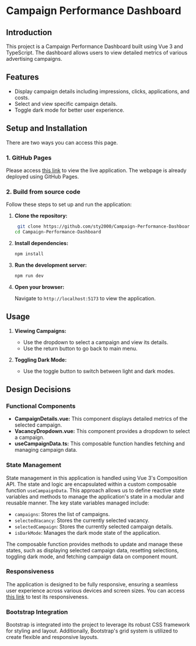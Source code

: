 # Campaign Performance Dashboard
## Introduction

This project is a Campaign Performance Dashboard built using Vue 3 and TypeScript. The dashboard allows users to view detailed metrics of various advertising campaigns.

## Features

- Display campaign details including impressions, clicks, applications, and costs.
- Select and view specific campaign details.
- Toggle dark mode for better user experience.

## Setup and Installation
There are two ways you can access this page.
### 1. GitHub Pages
Please access [this link](https://sty2000.github.io/Campaign-Performance-Dashboard/) to view the live application. The webpage is already deployed using GitHub Pages.

### 2. Build from source code
Follow these steps to set up and run the application:

1. **Clone the repository:**

    ```sh
     git clone https://github.com/sty2000/Campaign-Performance-Dashboard.git
    cd Campaign-Performance-Dashboard
    ```

2. **Install dependencies:**

    ```sh
    npm install
    ```

3. **Run the development server:**

    ```sh
    npm run dev
    ```

4. **Open your browser:**

    Navigate to `http://localhost:5173` to view the application.

## Usage

1. **Viewing Campaigns:**
   - Use the dropdown to select a campaign and view its details.
   - Use the return button to go back to main menu.
   
2. **Toggling Dark Mode:**
   - Use the toggle button to switch between light and dark modes.

## Design Decisions

### Functional Components

- **CampaignDetails.vue:** This component displays detailed metrics of the selected campaign.
- **VacancyDropdown.vue:** This component provides a dropdown to select a campaign.
- **useCampaignData.ts:** This composable function handles fetching and managing campaign data.

### State Management
State management in this application is handled using Vue 3's Composition API. The state and logic are encapsulated within a custom composable function `useCampaignData`. This approach allows us to define reactive state variables and methods to manage the application's state in a modular and reusable manner. The key state variables managed include:

- `campaigns`: Stores the list of campaigns.
- `selectedVacancy`: Stores the currently selected vacancy.
- `selectedCampaign`: Stores the currently selected campaign details.
- `isDarkMode`: Manages the dark mode state of the application.

The composable function provides methods to update and manage these states, such as displaying selected campaign data, resetting selections, toggling dark mode, and fetching campaign data on component mount.

### Responsiveness

The application is designed to be fully responsive, ensuring a seamless user experience across various devices and screen sizes. You can access [this link](https://responsivedesignchecker.com/checker.php?url=https%3A%2F%2Fsty2000.github.io%2FCampaign-Performance-Dashboard%2F&width=1400&height=700) to test its responsiveness.

### Bootstrap Integration

Bootstrap is integrated into the project to leverage its robust CSS framework for styling and layout. Additionally, Bootstrap's grid system is utilized to create flexible and responsive layouts.


